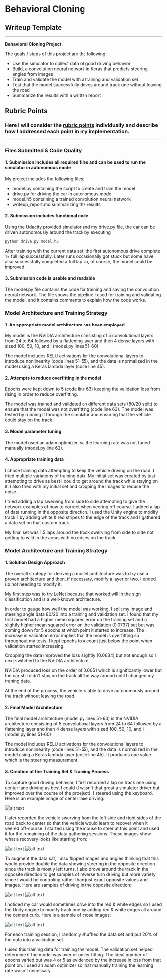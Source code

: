 # **Behavioral Cloning** 

## Writeup Template

---

**Behavioral Cloning Project**

The goals / steps of this project are the following:
* Use the simulator to collect data of good driving behavior
* Build, a convolution neural network in Keras that predicts steering angles from images
* Train and validate the model with a training and validation set
* Test that the model successfully drives around track one without leaving the road
* Summarize the results with a written report


[//]: # (Image References)

[image1]: ./examples/placeholder.png "Model Visualization"
[image2]: ./examples/center-lane-original.jpg "Center-lane driving"
[image3]: ./examples/recovery-from-right-1.jpg "Recovery from right"
[image4]: ./examples/recovery-from-right-2.jpg "Recovery from right"
[image5]: ./examples/reverse-direction-1.jpg "Reverse driving"
[image6]: ./examples/reverse-direction-2.jpg "Reverse driving"
[image7]: ./examples/red-white-1.jpg "Track with red/white edges"
[image8]: ./examples/red-white-2.jpg "Track with red/white edges"

## Rubric Points
### Here I will consider the [rubric points](https://review.udacity.com/#!/rubrics/432/view) individually and describe how I addressed each point in my implementation.  

---
### Files Submitted & Code Quality

#### 1. Submission includes all required files and can be used to run the simulator in autonomous mode

My project includes the following files:
* model.py containing the script to create and train the model
* drive.py for driving the car in autonomous mode
* model.h5 containing a trained convolution neural network 
* writeup_report.md summarizing the results

#### 2. Submission includes functional code
Using the Udacity provided simulator and my drive.py file, the car can be driven autonomously around the track by executing 
```sh
python drive.py model.h5
```
After training with the current data set, the first autonomous drive complete 1+ full lap successfully.  Later runs occasionally got stuck but some have also successfully completed a full lap so, of course, the model could be improved.

#### 3. Submission code is usable and readable

The model.py file contains the code for training and saving the convolution neural network. The file shows the pipeline I used for training and validating the model, and it contains comments to explain how the code works.

### Model Architecture and Training Strategy

#### 1. An appropriate model architecture has been employed

My model is the NVIDIA architecture consisting of 5 convolutional layers from 24 to 64 followed by a flattening layer and then 4 dense layers with sized 100, 50, 10, and l (model.py lines 51-60) 

The model includes RELU activations for the convolutional layers to introduce nonlinearity (code lines 51-55), and the data is normalized in the model using a Keras lambda layer (code line 45). 

#### 2. Attempts to reduce overfitting in the model

Epochs were kept down to 5 (code line 63) keeping the validation loss from rising in order to reduce overfitting. 

The model was trained and validated on different data sets (80/20 split) to ensure that the model was not overfitting (code line 63). The model was tested by running it through the simulator and ensuring that the vehicle could stay on the track.

#### 3. Model parameter tuning

The model used an adam optimizer, so the learning rate was not tuned manually (model.py line 62).

#### 4. Appropriate training data

I chose training data attempting to keep the vehicle driving on the road. I tried multiple variations of training data. My initial set was created by just attempting to drive as best I could to get around the track while staying on it.  I also tried with my initial set and cropping the images to reduce the noise.

I tried adding a lap swerving from side to side attempting to give the network examples of how to correct when veering off course.  I added a lap of data running in the opposite direction.  I used the Unity engine to modify track 1 by adding white & red stripes to the edge of the track and I gathered a data set on that custom track.

My final set was 1.5 laps around the track swerving from side to side not getting to wild in the areas with no edges on the track.

### Model Architecture and Training Strategy

#### 1. Solution Design Approach

The overall strategy for deriving a model architecture was to try use a proven architecture and then, if necessary, modify a layer or two.  I ended up not needing to modify it.

My first step was to try LeNet because that worked will in the sign classification and is a well-known architecture.

In order to gauge how well the model was working, I split my image and steering angle data 80/20 into a training and validation set. I found that my first model had a higher mean squared error on the training set and a slightly higher mean squared error on the validation (0.0737) set but was coming down for 5 epochs at which point it started to increase.  The increase in validation error implies that the model is overfitting so throughout my tests, I kept epochs to a count just below the point when validation started increasing.

Cropping the data improved the loss slightly (0.0634) but not enough so I next switched to the NVIDIA architecture.

NVIDIA produced loss on the order of 0.0051 which is significantly lower but the car still didn't stay on the track all the way around until I changed my traning data.

At the end of the process, the vehicle is able to drive autonomously around the track without leaving the road.

#### 2. Final Model Architecture

The final model architecture (model.py lines 51-60) is the NVIDIA architecture consisting of 5 convolutional layers from 24 to 64 followed by a flattening layer and then 4 dense layers with sized 100, 50, 10, and l (model.py lines 51-60) 

The model includes RELU activations for the convolutional layers to introduce nonlinearity (code lines 51-55), and the data is normalized in the model using a Keras lambda layer (code line 45).  It produces one value which is the steering measurement.


#### 3. Creation of the Training Set & Training Process

To capture good driving behavior, I first recorded a lap on track one using center lane driving as best I could (I wasn't that great a simulator driver but improved over the course of the proeject). I steered using the keyboard.  Here is an example image of center lane driving:

![alt text][image2]

I later recorded the vehicle swerving from the left side and right sides of the road back to center so that the vehicle would learn to recover when it veered off-course.  I started using the mouse to steer at this point and used it for the remaining of the data gathering sessions. These images show what a recovery looks like starting from:

![alt text][image3]
![alt text][image4]

To augment the data sat, I also flipped images and angles thinking that this would provide double the data showing steering in the opposite direction since the track is mostly left turns. I also drove around the track in the opposite direction to get samples of reverse turn driving but more variety since I would be controling rather than just exact opposite values and images.  Here are samples of driving in the opposite direction:

![alt text][image5]
![alt text][image6]

I noticed my car would sometimes drive into the red & white edges so I used the Unity engine to modify track one by adding red & white edges all around the cement curb.  Here is a sample of those images:

![alt text][image7]
![alt text][image8]

For each training session, I randomly shuffled the data set and put 20% of the data into a validation set. 

I used this training data for training the model. The validation set helped determine if the model was over or under fitting. The ideal number of epochs varied but was 4 or 5 as evidenced by the increase in loss from that point on. I used an adam optimizer so that manually training the learning rate wasn't necessary.
